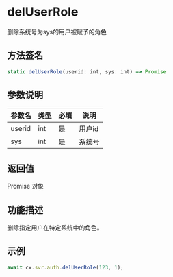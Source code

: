 # delUserRole

删除系统号为sys的用户被赋予的角色

## 方法签名
```typescript
static delUserRole(userid: int, sys: int) => Promise
```

## 参数说明
| 参数名 | 类型 | 必填 | 说明 |
|--------|------|------|------|
| userid | int | 是 | 用户id |
| sys | int | 是 | 系统号 |

## 返回值
Promise 对象

## 功能描述
删除指定用户在特定系统中的角色。

## 示例
```typescript
await cx.svr.auth.delUserRole(123, 1);
``` 